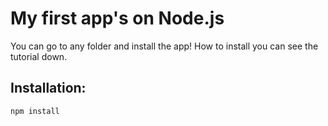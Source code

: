 # My first app's on Node.js

You can go to any folder and install the app! How to install you can see the tutorial down.

Installation:
-------------

``` bash
npm install
```
